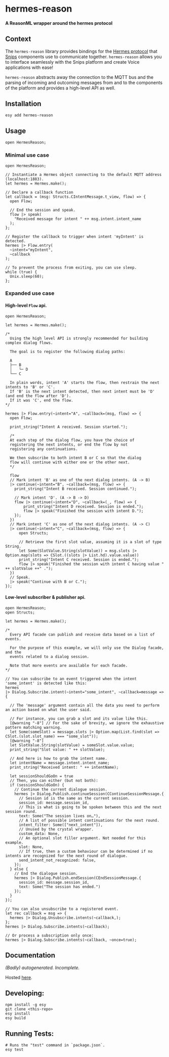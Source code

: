 # hermes-reason

#### A ReasonML wrapper around the hermes protocol

## Context

The `hermes-reason` library provides bindings for the [Hermes protocol](https://docs.snips.ai/reference/hermes) that [Snips](https://snips.ai/) components use to communicate together. `hermes-reason` allows you to interface seamlessly with the Snips platform and create Voice applications with ease!

`hermes-reason` abstracts away the connection to the MQTT bus and the parsing of incoming and outcoming messages from and to the components of the platform and provides a high-level API as well.

## Installation

`esy add hermes-reason`

## Usage

```reason
open HermesReason;
```

### Minimal use case

```reason
open HermesReason;

// Instantiate a Hermes object connecting to the default MQTT address (localhost:1883).
let hermes = Hermes.make();

// Declare a callback function
let callback = (msg: Structs.CIntentMessage.t_view, flow) => {
  open Flow;

  // End the session and speak.
  flow |> speak(
    "Received message for intent " ++ msg.intent.intent_name
  );
};

// Register the callback to trigger when intent 'myIntent' is detected.
hermes |> Flow.entry(
  ~intent="myIntent",
  ~callback
);

// To prevent the process from exiting, you can use sleep.
while (true) {
  Unix.sleep(60);
};
```

### Expanded use case

#### High-level `Flow` api.

```reason
open HermesReason;

let hermes = Hermes.make();

/*
  Using the high level API is strongly recommended for building complex dialog flows.

  The goal is to register the following dialog paths:

  A
  ├── B
  │   └─ D
  └── C

  In plain words, intent 'A' starts the flow, then restrain the next intents to 'B' or 'C'.
  If 'B' is the next intent detected, then next intent must be 'D' (and end the flow after 'D').
  If it was 'C', end the flow.
*/

hermes |> Flow.entry(~intent="A", ~callback=(msg, flow) => {
  open Flow;

  print_string("Intent A received. Session started.");

  /*
  At each step of the dialog flow, you have the choice of
  registering the next intents, or end the flow by not
  registering any continuations.

  We then subscribe to both intent B or C so that the dialog
  flow will continue with either one or the other next.
  */

  flow
  // Mark intent 'B' as one of the next dialog intents. (A -> B)
  |> continue(~intent="B", ~callback=(msg, flow) => {
    print_string("Intent B received. Session continued.");

    // Mark intent 'D'. (A -> B -> D)
    flow |> continue(~intent="D", ~callback=(_, flow) => {
        print_string("Intent D received. Session is ended.");
        flow |> speak("Finished the session with intent D.");
    });
  })
  // Mark intent 'C' as one of the next dialog intents. (A -> C)
  |> continue(~intent="C", ~callback=(msg, flow) => {
      open Structs;

      // Retrieve the first slot value, assuming it is a slot of type String.
      let Some(SlotValue.String(slotValue)) = msg.slots |> Option.map(slots => CSlot.((slots |> List.hd).value.value))
      print_string("Intent C received. Session is ended.");
      flow |> speak("Finished the session with intent C having value " ++ slotValue ++" .");
  })
  // Speak.
  |> speak("Continue with B or C.");
});
```

#### Low-level subscriber & publisher api.

```reason
open HermesReason;
open Structs;

let hermes = Hermes.make();

/*
  Every API facade can publish and receive data based on a list of events.

  For the purpose of this example, we will only use the Dialog facade, and the
  events related to a dialog session.

  Note that more events are available for each facade.
*/

// You can subscribe to an event triggered when the intent 'some_intent' is detected like this:
hermes
|> Dialog.Subscribe.intent(~intent="some_intent", ~callback=message => {

  // The 'message' argument contain all the data you need to perform an action based on what the user said.

  // For instance, you can grab a slot and its value like this.
  [@warning "-8"] // For the sake of brevity, we ignore the exhaustive pattern matching warning.
  let Some(someSlot) = message.slots |> Option.map(List.find(slot => CSlot.(slot.slot_name) === "some_slot"));
  [@warning "-8"]
  let SlotValue.String(slotValue) = someSlot.value.value;
  print_string("Slot value: " ++ slotValue);

  // And here is how to grab the intent name.
  let intentName = message.intent.intent_name;
  print_string("Received intent: " ++ intentName);

  let sessionShouldGoOn = true
  // Then, you can either (but not both):
  if (sessionShouldGoOn) {
    // Continue the current dialogue session.
    hermes |> Dialog.Publish.continueSession(CContinueSessionMessage.{
      // Session id is the same as the current session.
      session_id: message.session_id,
      // This is what is going to be spoken between this and the next session round.
      text: Some("The session lives on…"),
      // A list of possible intent continuations for the next round.
      intent_filter: Some(["next_intent"]),
      // Unused by the crystal wrapper.
      custom_data: None,
      // An optional slot filler argument. Not needed for this example.
      slot: None,
      // If true, then a custom behaviour can be determined if no intents are recognized for the next round of dialogue.
      send_intent_not_recognized: false,
    });
  } else {
    // End the dialogue session.
    hermes |> Dialog.Publish.endSession(CEndSessionMessage.{
      session_id: message.session_id,
      text: Some("The session has ended.")
    });
  }
});

// You can also unsubscribe to a registered event.
let rec callback = msg => {
  hermes |> Dialog.Unsubscribe.intents(~callback,);
};
hermes |> Dialog.Subscribe.intents(~callback);

// Or process a subscription only once:
hermes |> Dialog.Subscribe.intents(~callback, ~once=true);
```

## Documentation

*(Badly) autogenerated. Incomplete.*

Hosted [here](https://elbywan.github.io/hermes-reason).

## Developing:

```
npm install -g esy
git clone <this-repo>
esy install
esy build
```

## Running Tests:

```
# Runs the "test" command in `package.json`.
esy test
```

